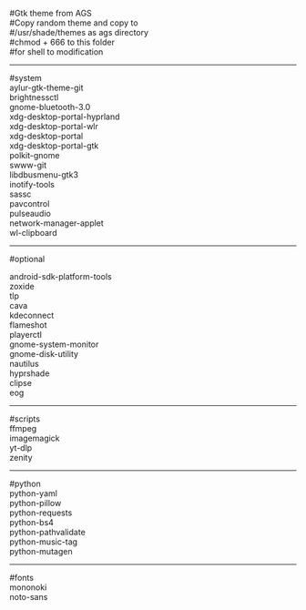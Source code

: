 #Gtk theme from AGS  
#Copy random theme and copy to  
#/usr/shade/themes as ags directory  
#chmod + 666 to this folder  
#for shell to modification   
***  
#system  
aylur-gtk-theme-git  
brightnessctl  
gnome-bluetooth-3.0  
xdg-desktop-portal-hyprland  
xdg-desktop-portal-wlr  
xdg-desktop-portal  
xdg-desktop-portal-gtk  
polkit-gnome  
swww-git  
libdbusmenu-gtk3  
inotify-tools  
sassc  
pavcontrol  
pulseaudio  
network-manager-applet  
wl-clipboard  
***

#optional  
  
android-sdk-platform-tools  
zoxide  
tlp  
cava  
kdeconnect  
flameshot  
playerctl  
gnome-system-monitor  
gnome-disk-utility  
nautilus  
hyprshade  
clipse  
eog  

***
#scripts  
ffmpeg  
imagemagick  
yt-dlp  
zenity  
***  
#python  
python-yaml  
python-pillow  
python-requests  
python-bs4  
python-pathvalidate  
python-music-tag  
python-mutagen  
***  
#fonts  
mononoki  
noto-sans  
